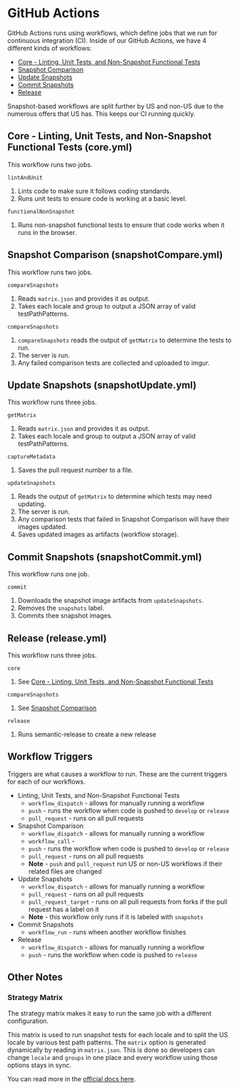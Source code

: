 # GitHub Actions

GitHub Actions runs using workflows, which define jobs that we run for continuous integration (CI). Inside of our GitHub Actions, we have 4 different kinds of workflows:

- [Core - Linting, Unit Tests, and Non-Snapshot Functional Tests](#linting-unit-tests-and-non-snapshot-functional-tests-core-yml)
- [Snapshot Comparison](#snapshot-comparison-snapshot-compare-yml)
- [Update Snapshots](#update-snapshots-snapshot-update-yml)
- [Commit Snapshots](#commit-snapshots-snapshot-commit-yml)
- [Release](#release-release-yml)

Snapshot-based workflows are split further by US and non-US due to the numerous offers that US has. This keeps our CI running quickly.


## Core - Linting, Unit Tests, and Non-Snapshot Functional Tests (core.yml)

This workflow runs two jobs.

`lintAndUnit`

1. Lints code to make sure it follows coding standards.
2. Runs unit tests to ensure code is working at a basic level.

`functionalNonSnapshot`

1. Runs non-snapshot functional tests to ensure that code works when it runs in the browser.


## Snapshot Comparison (snapshotCompare.yml)

This workflow runs two jobs.

`compareSnapshots`

1. Reads `matrix.json` and provides it as output.
2. Takes each locale and group to output a JSON array of valid testPathPatterns.

`compareSnapshots`

1. `compareSnapshots` reads the output of `getMatrix` to determine the tests to run.
2. The server is run.
3. Any failed comparison tests are collected and uploaded to imgur.


## Update Snapshots (snapshotUpdate.yml)

This workflow runs three jobs.

`getMatrix`

1. Reads `matrix.json` and provides it as output.
2. Takes each locale and group to output a JSON array of valid testPathPatterns.

`captureMetadata`

1. Saves the pull request number to a file.

`updateSnapshots`

1. Reads the output of `getMatrix` to determine which tests may need updating.
2. The server is run.
3. Any comparison tests that failed in Snapshot Comparison will have their images updated.
4. Saves updated images as artifacts (workflow storage).

## Commit Snapshots (snapshotCommit.yml)

This workflow runs one job.

`commit`

1. Downloads the snapshot image artifacts from `updateSnapshots`.
2. Removes the `snapshots` label.
3. Commits thee snapshot images.


## Release (release.yml)

This workflow runs three jobs.

`core`

1. See [Core - Linting, Unit Tests, and Non-Snapshot Functional Tests](#linting-unit-tests-and-non-snapshot-functional-tests-core-yml)

`compareSnapshots`

1. See [Snapshot Comparison](#snapshot-comparison-snapshot-compare-yml)

`release`

1. Runs semantic-release to create a new release


## Workflow Triggers

Triggers are what causes a workflow to run. These are the current triggers for each of our workflows.

- Linting, Unit Tests, and Non-Snapshot Functional Tests
    - `workflow_dispatch` - allows for manually running a workflow
    - `push` - runs the workflow when code is pushed to `develop` or `release`
    - `pull_request` - runs on all pull requests
- Snapshot Comparison
    - `workflow_dispatch` - allows for manually running a workflow
    - `workflow_call` - 
    - `push` - runs the workflow when code is pushed to `develop` or `release`
    - `pull_request` - runs on all pull requests
    - **Note** - `push` and `pull_request` run US or non-US workflows if their related files are changed
- Update Snapshots
    - `workflow_dispatch` - allows for manually running a workflow
    - `pull_request` - runs on all pull requests
    - `pull_request_target` - runs on all pull requests from forks if the pull request has a label on it
    - **Note** - this workflow only runs if it is labeled with `snapshots`
- Commit Snapshots
    - `workflow_run` - runs wheen another workflow finishes
- Release
    - `workflow_dispatch` - allows for manually running a workflow
    - `push` - runs the workflow when code is pushed to `release`


## Other Notes

### Strategy Matrix

The strategy matrix makes it easy to run the same job with a different configuration.

This matrix is used to run snapshot tests for each locale and to split the US locale by various test path patterns. The `matrix` option is generated dynamically by reading in `matrix.json`. This is done so developers can change `locale` and `groups` in one place and every workflow using those options stays in sync.

You can read more in the [official docs here](https://docs.github.com/en/actions/learn-github-actions/workflow-syntax-for-github-actions#jobsjob_idstrategymatrix).
